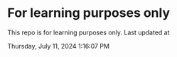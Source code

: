 # For learning purposes only
This repo is for learning purposes only.
Last updated at

Thursday, July 11, 2024 1:16:07 PM

